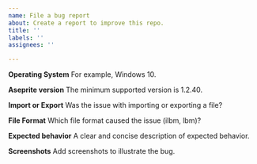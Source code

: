 ```yaml
---
name: File a bug report
about: Create a report to improve this repo.
title: ''
labels: ''
assignees: ''

---
```


**Operating System**
For example, Windows 10.

**Aseprite version**
The minimum supported version is 1.2.40.

**Import or Export**
Was the issue with importing or exporting a file?

**File Format**
Which file format caused the issue (ilbm, lbm)?

**Expected behavior**
A clear and concise description of expected behavior.

**Screenshots**
Add screenshots to illustrate the bug.